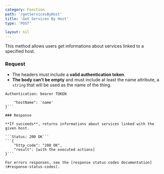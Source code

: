 ```yaml
---
category: Fonction
path: '/getServicesByHost'
title: 'Get Services By Host'
type: 'POST'

layout: nil
---
```


This method allows users get informations about services linked to a specified host.

### Request

* The headers must include a **valid authentication token**.
* **The body can't be empty** and must include at least the name attribute, a `string` that will be used as the name of the thing.

```Authentication: bearer TOKEN```
```{
    "hostName": 'name'
}```

### Response

**If succeeds**, returns informations about services linked with the given host.

```Status: 200 OK```
```{
    "http_code": "200 OK", 
    "result": [with the executed actions]
}```

For errors responses, see the [response status codes documentation](#response-status-codes).
